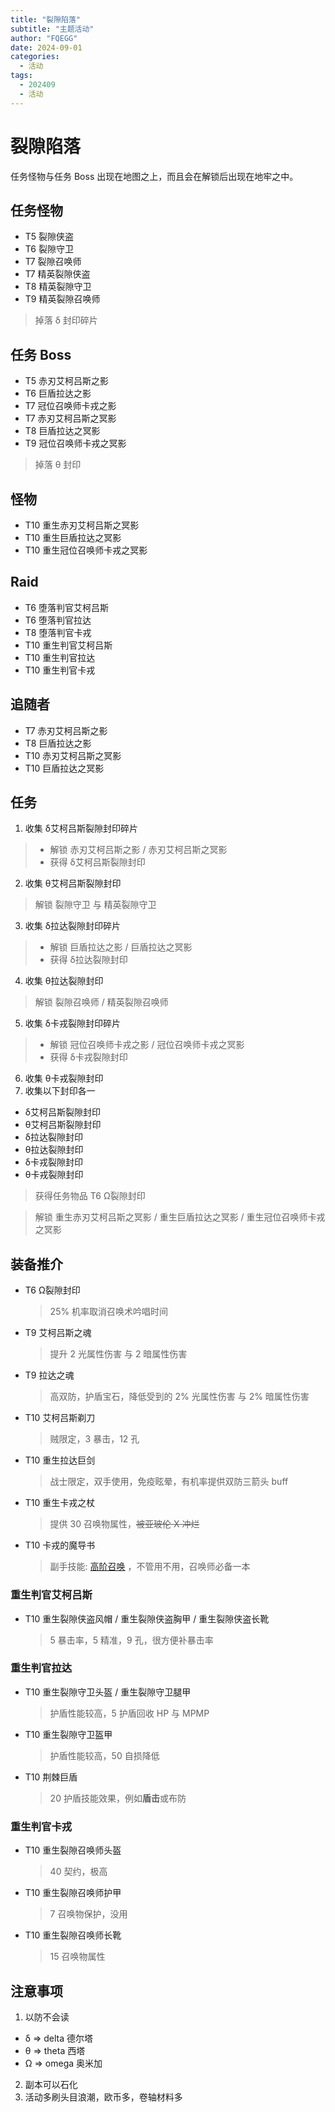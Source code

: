 ```yaml
---
title: "裂隙陷落"
subtitle: "主题活动"
author: "FQEGG"
date: 2024-09-01
categories:
  - 活动
tags:
  - 202409
  - 活动
---
```


# 裂隙陷落

任务怪物与任务 Boss 出现在地图之上，而且会在解锁后出现在地牢之中。

## 任务怪物

- T5 裂隙侠盗  
- T6 裂隙守卫 
- T7 裂隙召唤师 
- T7 精英裂隙侠盗  
- T8 精英裂隙守卫 
- T9 精英裂隙召唤师
 > 掉落 δ 封印碎片

## 任务 Boss

- T5 赤刃艾柯吕斯之影  
- T6 巨盾拉达之影  
- T7 冠位召唤师卡戎之影  
- T7 赤刃艾柯吕斯之冥影   
- T8 巨盾拉达之冥影   
- T9 冠位召唤师卡戎之冥影 
 > 掉落 θ 封印

## 怪物

- T10 重生赤刃艾柯吕斯之冥影
- T10 重生巨盾拉达之冥影
- T10 重生冠位召唤师卡戎之冥影

## Raid

- T6 堕落判官艾柯吕斯
- T6 堕落判官拉达
- T8 堕落判官卡戎
- T10 重生判官艾柯吕斯
- T10 重生判官拉达
- T10 重生判官卡戎

## 追随者

- T7 赤刃艾柯吕斯之影
- T8 巨盾拉达之影
- T10 赤刃艾柯吕斯之冥影
- T10 巨盾拉达之冥影

## 任务

1. 收集 δ艾柯吕斯裂隙封印碎片
  > - 解锁 赤刃艾柯吕斯之影 / 赤刃艾柯吕斯之冥影
  > - 获得 δ艾柯吕斯裂隙封印
2. 收集 θ艾柯吕斯裂隙封印
  > 解锁 裂隙守卫 与 精英裂隙守卫
3. 收集 δ拉达裂隙封印碎片
  > - 解锁 巨盾拉达之影 / 巨盾拉达之冥影
  > - 获得 δ拉达裂隙封印
4. 收集 θ拉达裂隙封印
  > 解锁 裂隙召唤师 / 精英裂隙召唤师
5. 收集 δ卡戎裂隙封印碎片
  > - 解锁 冠位召唤师卡戎之影 / 冠位召唤师卡戎之冥影
  > - 获得 δ卡戎裂隙封印
6. 收集 θ卡戎裂隙封印
7. 收集以下封印各一
  - δ艾柯吕斯裂隙封印
  - θ艾柯吕斯裂隙封印
  - δ拉达裂隙封印
  - θ拉达裂隙封印
  - δ卡戎裂隙封印
  - θ卡戎裂隙封印
  > 获得任务物品 T6 Ω裂隙封印

> 解锁 重生赤刃艾柯吕斯之冥影 / 重生巨盾拉达之冥影 / 重生冠位召唤师卡戎之冥影

## 装备推介

- T6 Ω裂隙封印
  > 25% 机率取消召唤术吟唱时间
- T9 艾柯吕斯之魂
  > 提升 2 光属性伤害 与 2 暗属性伤害
- T9 拉达之魂
  > 高双防，护盾宝石，降低受到的 2% 光属性伤害 与 2% 暗属性伤害
- T10 艾柯吕斯剃刀
  > 贼限定，3 暴击，12 孔
- T10 重生拉达巨剑
  > 战士限定，双手使用，免疫眩晕，有机率提供双防三箭头 buff
- T10 重生卡戎之杖
  > 提供 30 召唤物属性，~~被亚玻伦 X 冲烂~~
- T10 卡戎的魔导书
  > 副手技能: [高阶召唤](https://playorna.com/codex/spells/grand-summon/) ，不管用不用，召唤师必备一本

### 重生判官艾柯吕斯

- T10 重生裂隙侠盗风帽 / 重生裂隙侠盗胸甲 / 重生裂隙侠盗长靴
  > 5 暴击率，5 精准，9 孔，很方便补暴击率

### 重生判官拉达

- T10 重生裂隙守卫头盔 / 重生裂隙守卫腿甲
  > 护盾性能较高，5 护盾回收 HP 与 MPMP
- T10 重生裂隙守卫盔甲
  > 护盾性能较高，50 自损降低
- T10 荆棘巨盾
  > 20 护盾技能效果，例如**盾击**或布防

### 重生判官卡戎

- T10 重生裂隙召唤师头盔
  > 40 契约，极高
- T10 重生裂隙召唤师护甲
  > 7 召唤物保护，没用
- T10 重生裂隙召唤师长靴
  > 15 召唤物属性

## 注意事项

1. 以防不会读
  - δ => delta 德尔塔
  - θ => theta 西塔
  - Ω => omega 奥米加
2. 副本可以石化
3. 活动多刷头目浪潮，欧币多，卷轴材料多
